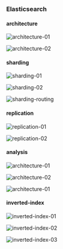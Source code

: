 ### Elasticsearch


#### architecture

![architecture-01](images/architecture/architecture-01.png)

![architecture-02](images/architecture/architecture-02.png)


#### sharding

![sharding-01](images/sharding/sharding-01.png)

![sharding-02](images/sharding/sharding-02.png)

![sharding-routing](images/sharding/sharding-routing.png)


#### replication

![replication-01](images/replication/replication-01.png)

![replication-02](images/replication/replication-02.png)


#### analysis

![architecture-01](images/analysis/introduction-to-analysis.png)

![architecture-02](images/analysis/analyzer-flow.png)

![architecture-01](images/analysis/analyzer-flow-example.png)


#### inverted-index

![inverted-index-01](images/inverted-index/inverted-index-01.png)

![inverted-index-02](images/inverted-index/inverted-index-02.png)

![inverted-index-03](images/inverted-index/inverted-index-03.png)


<!--


analisis

So to recap… When we index a document, Elasticsearch takes the full text fields of the document and runs them through an analysis process. The text fields are tokenized into terms, and the terms are converted to lowercase letters. At least that’s the default behavior. The results of this analysis process are added to something called the inverted index, which is what we run search queries against.

An analyzer consists of three things; character filters, token filters, and a tokenizer. 

The following example is the default behavior with the standard analyzer.

POST _analyze
{
  "tokenizer": "standard",
  "text": "I'm in the mood for drinking semi-dry red wine!"
}

POST _analyze
{
  "filter": [ "lowercase" ],
  "text": "I'm in the mood for drinking semi-dry red wine!"
}

POST _analyze
{
  "analyzer": "standard",
  "text": "I'm in the mood for drinking semi-dry red wine!"
}


inverted index

The purpose of an inverted index, is to store text in a structure that allows for very efficient and fast full-text searches. When performing full-text searches, we are actually querying an inverted index and not the JSON documents that we defined when indexing the documents. The reason why I say an inverted index, is because a cluster will have at least one inverted index. That’s because there will be an inverted index for each full-text field per index. So if you have an index containing documents that contain five full-text fields, you will have five inverted indices.

An inverted index consists of all of the unique terms that appear in any document covered by the index. For each term, the list of documents in which the term appears, is stored. So essentially an inverted index is a mapping between terms and which documents contain those terms.

An inverted index consists of all of the unique terms that appear in any document covered by the index. For each term, the list of documents in which the term appears, is stored. So essentially an inverted index is a mapping between terms and which documents contain those terms.
 terms are sorted. Also notice that the terms within the index are the results of the analysis process 
 
The first step of a search query is to find the documents that match the query in the first place.if we were to search for “pasta recipe,” we would see that both documents contain both terms.


If we searched for “delicious recipe,” the results would be as follows.

The inverted index also holds information that is used internally, such as for computing relevance. Some examples of this could be the number of documents containing each term, the number of times a term appears in a given document, the average length of a field, etc.

So to briefly recap what we talked about in this post… An analyzer is applied to full-text fields, and the results of this analysis process are stored within an inverted index. An inverted index consists of all of the terms for a given field across all documents within an index. So when performing a search query, we are not actually searching the documents themselves, but rather an inverted index. This is important to understand because otherwise you might be left puzzled as to why some queries don’t match what you expect.

sharding

Suppose that you have an index containing lots of documents, totalling 1 terabyte of data. You have two nodes in your cluster, each with 512 gigabytes available for storing data. Clearly the entire index will not fit on either of the nodes, so splitting the index’ data up somehow is necessary, or we would effectively be out of disk space.
Sharding solves this problem by dividing indices into smaller pieces named shards. So a shard will contain a subset of an index’ data and is in itself fully functional and independent, and you can kind of think of a shard as an “independent index.” 

 So in the case of the previous example, we could divide the 1 terabyte index into four shards, each containing 256 gigabytes of data, and these shards could then be distributed across the two nodes, meaning that the index as a whole now fits with the disk capacity that we have available.

to summarize, sharding is a way of dividing an index’ data volume into smaller parts which are called shards. This enables you to distribute data across multiple nodes within a cluster, meaning that you can store a terabyte of data even if you have no single node with that disk capacity. Sharding also increases performance in cases where shards are distributed on multiple nodes, because search queries can then be parallelized, which better utilizes the hardware resources that your nodes have available to them.

But how does Elasticsearch know on which shard to store a new document, and how will it find it when retrieving it by ID? There needs to be a way of determining this, because surely it cannot be random. And also, documents should be distributed evenly between nodes by default, so that we won’t have one shard containing way more documents than another. So determining which shard a given document should be stored in or has been stored is, is called routing.

By default, the “routing” value will equal a given document’s ID. This value is then passed through a hashing function, which generates a number that can be used for the division. The remainder of dividing the generated number with the number of primary shards in the index, will give the shard number. This is how Elasticsearch determines the location of specific documents. When executing search queries (i.e. not looking a specific document up by ID), the process is different, as the query is then broadcasted to all shards.

replica

an index of one terabyte divided into four shards of each 256 gigabytes. The shards are now primary shards and each have a replica shard.


To sum up, a replica shard or replica is a copy of a shard. A shard with a replica is referred to as a primary shard, and a primary shard and its replicas, is referred to as a replication group. The purpose of replication is both to ensure high availability and to improve search query performance, although the main purpose is often to be more fault tolerant. This is accomplished by never storing a replica shard on the same node as its primary shard. Each shard within an index has a single replica by default, given that the cluster contains more than a single node.

We have a cluster with two nodes. We only have a single index consisting of two shards, each with two replicas. We have a client on the left-hand side, which would typically be a server communicating with the cluster. In this case, we want to delete a document from the index. At this point, Elasticsearch needs to find the correct replication group, and thereby also the primary shard. This is done with so-called routing, which is not something that we will get into right now, so you can consider that a black box. Just know that something happens there that finds the appropriate replication group and its primary shard – Shard A in this example. The operation is then routed to the primary shard where it is validated and then executed. Once the operation completes on the primary shard itself, the operation is sent to the replica shards within the replication group. In this case that means that the delete operation is sent to Replica A1 and Replica A2. When the operation successfully completes on both of these replicas, the primary shard — i.e. Shard A — acknowledges that the request was successful to the client.
-->

